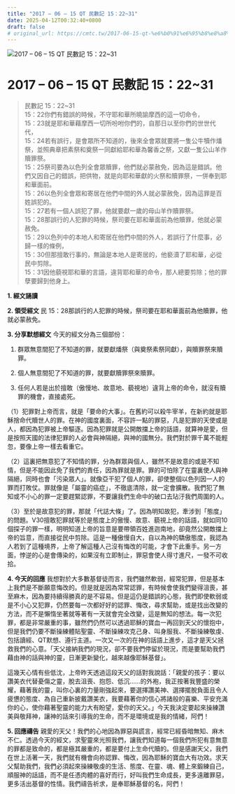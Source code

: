 ```yaml
---
title: "2017 – 06 – 15 QT 民數記 15：22~31"
date: 2025-04-12T00:32:40+0800
draft: false
# original_url: https://cmtc.tw/2017-06-15-qt-%e6%b0%91%e6%95%b8%e8%a8%98-15%ef%bc%9a2231
---
```


![2017 – 06 – 15 QT 民數記 15：22\~31](/images/qt.jpg   "2017 – 06 – 15 QT 民數記 15：22\~31")

# 2017 – 06 – 15 QT 民數記 15：22\~31

> 民數記 15：22\~31  
> 15：22你們有錯誤的時候，不守耶和華所曉諭摩西的這一切命令，  
> 15：23就是耶和華藉摩西一切所吩咐你們的，自那日以至你們的世世代代，  
> 15：24若有誤行，是會眾所不知道的，後來全會眾就要將一隻公牛犢作燔祭，並照典章把素祭和奠祭一同獻給耶和華為馨香之祭，又獻一隻公山羊作贖罪祭。  
> 15：25祭司要為以色列全會眾贖罪，他們就必蒙赦免，因為這是錯誤。他們又因自己的錯誤，把供物，就是向耶和華獻的火祭和贖罪祭，一併奉到耶和華面前。  
> 15：26以色列全會眾和寄居在他們中間的外人就必蒙赦免，因為這罪是百姓誤犯的。  
> 15：27若有一個人誤犯了罪，他就要獻一歲的母山羊作贖罪祭。  
> 15：28那誤行的人犯罪的時候，祭司要在耶和華面前為他贖罪，他就必蒙赦免。  
> 15：29以色列中的本地人和寄居在他們中間的外人，若誤行了什麼事，必歸一樣的條例，  
> 15：30但那擅敢行事的，無論是本地人是寄居的，他褻瀆了耶和華，必從民中剪除。  
> 15：31因他藐視耶和華的言語，違背耶和華的命令，那人總要剪除；他的罪孽要歸到他身上。

**1. 經文誦讀**

**2. 領受經文**
民 15：28那誤行的人犯罪的時候，祭司要在耶和華面前為他贖罪，他就必蒙赦免。

**3. 分享默想經文**
今天的經文分為三個部份：  

1. 群眾無意間犯了不知道的罪，就要獻燔祭（與奠祭素祭同獻），與贖罪祭來贖罪。

2. 個人無意間犯了不知道的罪，就要獻贖罪祭來贖罪。

3. 任何人若是出於擅敢（傲慢地、故意地、藐視地）違背上帝的命令，就沒有贖罪的機會，直接處死。

（1）犯罪對上帝而言，就是「要命的大事」。在舊約可以殺牛宰羊，在新約就是耶穌捨命代贖世人的罪。在神的國度裏面，不容許一點的罪惡，凡是犯罪的天使或是人，都因為犯罪被上帝驅逐。因為犯罪就是公開敵擋上帝的話語，就算神是愛，但是按照天國的法律犯罪的人必會與神隔絕，與神的國無分。我們對於罪千萬不能輕忽，要像上帝一樣去看重它。

（2）這裏把無意犯了不知情的罪，分為群眾與個人，雖然不是故意的或是不知情，但是不能因此免了我們的責任，因為罪就是罪。罪的可怕除了在靈裏使人與神隔絕，同時也會「污染眾人」。就像亞干犯了個人的罪，卻使整個以色列因一人的罪而打敗仗。罪就像是「屬靈的癌症」，不徹底清除，就一定會擴散。我們犯了無知或不小心的罪一定要趕緊認罪，不要讓我們生命中的破口去玷汙我們周圍的人。

（3）至於是故意犯的罪，那就「代誌大條」了。因為明知故犯，牽涉到「態度」的問題。V30擅敢犯罪就等於是態度上的傲慢、故意、藐視上帝的話語，就如同10個探子的罪一樣，明明知道上帝的旨意是要帶領百姓進迦南地，卻竟然公開敵擋上帝的旨意，而直接從民中剪除。這是一種傲慢自大，自以為神的驕傲態度，我認為人若到了這種境界，上帝了解這種人己沒有悔改的可能，才會下此重手。另一方面，悖逆的心是會傳染的，如果沒有立即制止，罪惡會使人得寸進尺，一發不可收拾。

**4. 今天的回應**
我想對於大多數基督徒而言，我們雖然軟弱，經常犯罪，但是基本上我們是不斷願意悔改的。但是就是因為常常認罪，有時候會使我們變得沮喪，甚至麻木，因為要持續得勝真的是不容易。但是這仍是錯誤的心態，我們即使軟弱或是不小心又犯罪，仍然要每一次都好好的認罪、悔改，尋求幫助，或是找出改變的方法，而不是懶惰坐著就等著有一天就會完全改變，這是無知的想法。每一次犯罪，都是非常嚴重的事，雖然們仍然可以透過耶穌的寶血一再回到天父的懷抱中，但是我們仍要不斷操練體貼聖靈、不斷操練攻克己身、叫身服我、不斷操練敬虔、包括讀經、QT默想、遵行主道。一次又一次的在神的話語上進步，這才是天父拯救我們的心意。「天父接納我們的現況，卻不要我們停留於現況，而是要幫助我們藉由神的話與神的靈，日漸更新變化，越來越像耶穌基督」。

這幾天心情有些低沈，上帝昨天透過這段天父的話對我說話：「親愛的孩子：要以讚美衣代替憂傷之靈，脫去沮喪、抱怨、低沉……的外袍，我正按著我豐盛的榮耀，藉著我的靈，叫你心裏的力量剛強起來，要選擇讚美神、選擇擺脫負面且令人疲憊的態度、為自己重新披戴讚美衣，我要藉著你的信心將諸般的喜樂、平安充滿你的心，使你藉著聖靈的能力大有盼望，愛你的天父。」今天我決定要起來操練讚美與敬拜神，讓神的話來引導我的生命，而不是環境或是我的情緒，阿們！

**5. 回應禱告**
親愛的天父！我們的心地因為罪惡與謊言，經常已經昏暗無知、麻木不仁。透過今天的經文，求聖靈來光照我們，讓我們知道每一個我們所犯有意無意的罪都是致命的，都是極其嚴重的，都是要付上生命代贖的。但是感謝天父，我們在世上活著一天，我們就有機會向祢認罪、悔改，因為耶穌的寶血大有功效。求天父幫助我們，我們必須起來操練敬虔的生活、態度、在靈、魂、體上來鍛練自己，順服神的話語，而不是任憑肉體的喜好而行，好叫我們生命成長，更多遠離罪惡，更多活出基督的性情。我們禱告祈求，是奉耶穌基督的名，阿們！
